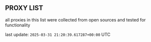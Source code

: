 ## PROXY LIST

all proxies in this list were collected from open sources and tested for functionality

last update: `2025-03-31 21:20:39.617287+00:00` UTC